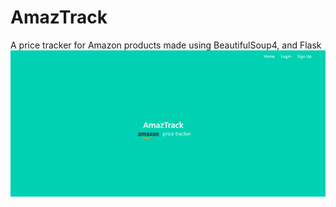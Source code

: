 # AmazTrack
A price tracker for Amazon products made using BeautifulSoup4, and Flask
![](screenshots/landing_page.png)
